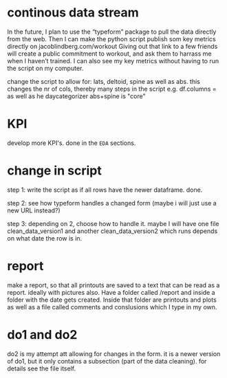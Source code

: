 # continous data stream

In the future, I plan to use the “typeform” package to pull the data directly from the web. Then  I can make the python script publish som key metrics directly on jacoblindberg.com/workout Giving out that link to a few friends will create a public commitment to workout, and ask them to harrass me when I haven’t trained. I can also see my key metrics without having to run the script on my computer.

change the script to allow for:
lats, deltoid, spine as well as abs.
this changes the nr of cols, thereby many steps in the script e.g. df.columns =
as well as he daycategorizer
abs+spine is "core"

# KPI

develop more KPI's. done in the `EDA` sections.


# change in script

step 1: write the script as if all rows have the newer dataframe. done.

step 2: see how typeform handles a changed form (maybe i will just use a new URL instead?)

step 3: depending on 2, choose how to handle it. maybe I will have one file clean_data_version1 and another clean_data_version2 which runs depends on what date the row is in.

# report

make a report, so that all printouts are saved to a text that can be read as a report. ideally with pictures also. Have a folder called /report and inside a folder with the date gets created. Inside that folder are printouts and plots as well as a file called comments and conslusions which I type in my own.

# do1 and do2

do2 is my attempt att allowing for changes in the form. it is a newer version of do1, but it only contains a subsection (part of the data cleaning). for details see the file itself. 
